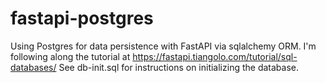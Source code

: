 # fastapi-postgres
Using Postgres for data persistence with FastAPI via sqlalchemy ORM. I'm following along the tutorial at
https://fastapi.tiangolo.com/tutorial/sql-databases/ See db-init.sql for instructions on initializing the
database.
